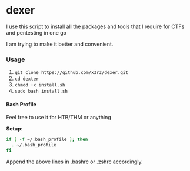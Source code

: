 # dexer
I use this script to install all the packages and tools that I require for CTFs and pentesting in one go 

I am trying to make it better and convenient.

### Usage

 1. `git clone https://github.com/x3rz/dexer.git ` 
 2. `cd dexter`
 3. `chmod +x install.sh`
 4. `sudo bash install.sh`


#### Bash Profile
Feel free to use it for HTB/THM or anything

**Setup:**
```bash
if [ -f ~/.bash_profile ]; then
  . ~/.bash_profile
fi
```
Append the above lines in .bashrc or .zshrc accordingly.

